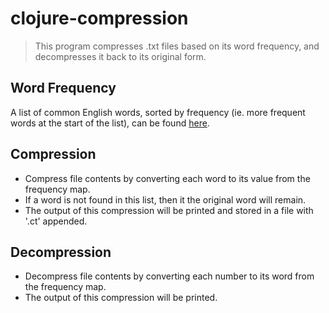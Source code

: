 # clojure-compression
> This program compresses .txt files based on its word frequency, and decompresses it back to its original form.

## Word Frequency
A list of common English words, sorted by frequency (ie. more frequent words at the start of the list), can be found [here](/src/frequency.txt).

## Compression
- Compress file contents by converting each word to its value from the frequency map.
- If a word is not found in this list, then it the original word will remain.
- The output of this compression will be printed and stored in a file with '.ct' appended.

## Decompression
- Decompress file contents by converting each number to its word from the frequency map.
- The output of this compression will be printed.
  

